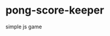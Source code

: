 # pong-score-keeper
 simple js game


 <a href="https://beltonalberto.github.io/pong-score-keeper/">
